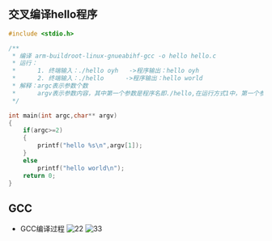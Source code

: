## 交叉编译hello程序
```C
#include <stdio.h>

/**
 * 编译 arm-buildroot-linux-gnueabihf-gcc -o hello hello.c
 * 运行：
 *      1. 终端输入：./hello oyh   ->程序输出：hello oyh
 *      2. 终端输入：./hello      ->程序输出：hello world
 * 解释：argc表示参数个数
 *      argv表示参数内容，其中第一个参数是程序名即./hello,在运行方式1中，第一个参数是程序名，第二个参数是oyh；在运行方式2中，第一个参数是程序名，第二个参数为空
 */

int main(int argc,char** argv)
{
    if(argc>=2)
    {
        printf("hello %s\n",argv[1]);
    }
    else
        printf("hello world\n");
    return 0;
}
```
## GCC
- GCC编译过程
![22](https://github.com/user-attachments/assets/bece743d-0d7b-4bc0-b93f-16d0182517c1)
![33](https://github.com/user-attachments/assets/629d95c9-c390-46cb-8b96-19dd3c9be05f)


